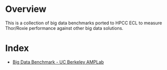 # Overview

This is a collection of big data benchmarks ported to HPCC ECL to measure Thor/Roxie performance against other big data solutions.

# Index

* [Big Data Benchmark - UC Berkeley AMPLab](AMPLab)